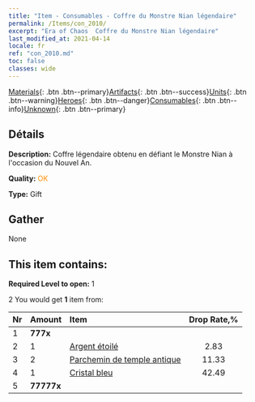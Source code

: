 ```yaml
---
title: "Item - Consumables - Coffre du Monstre Nian légendaire"
permalink: /Items/con_2010/
excerpt: "Era of Chaos  Coffre du Monstre Nian légendaire"
last_modified_at: 2021-04-14
locale: fr
ref: "con_2010.md"
toc: false
classes: wide
---
```

 [Materials](/fr/Items/){: .btn .btn--primary}[Artifacts](/fr/Items/Artifacts/){: .btn .btn--success}[Units](/fr/Items/Units/){: .btn .btn--warning}[Heroes](/fr/Items/Heroes/){: .btn .btn--danger}[Consumables](/fr/Items/Consumables/){: .btn .btn--info}[Unknown](/fr/Items/Unknown/){: .btn .btn--primary}

## Détails
 **Description:** Coffre légendaire obtenu en défiant le Monstre Nian à l'occasion du Nouvel An.

 **Quality:** <span style="color: #FF8C00">OK</span>

 **Type:** Gift

## Gather

  None

## This item contains:

 **Required Level to open:** 1

 2 You would get **1** item  from:

  | Nr | Amount |     Item    | Drop Rate,% |
  |:---|:-------|:------------|:---------:|
  | 1 |  **777x** | <i class="fas fa-gem"/> |  | 0.85 | 
  | 2 | 1 | [Argent étoilé](/fr/Items/con_969/) | 2.83 | 
  | 3 | 2 | [Parchemin de temple antique](/fr/Items/con_697/) | 11.33 | 
  | 4 | 1 | [Cristal bleu](/fr/Items/con_716/) | 42.49 | 
  | 5 |  **77777x** | <i class="fas fa-coins"/> |  | 42.49 | 

